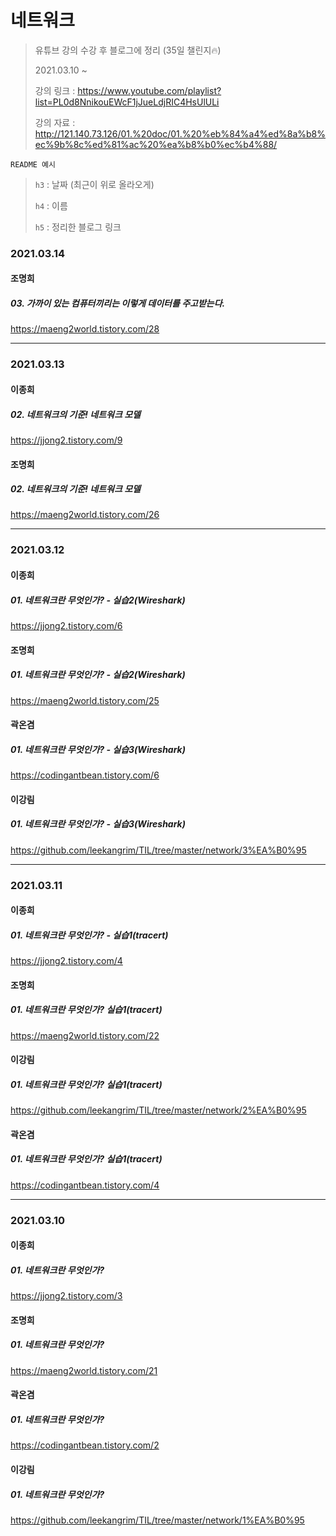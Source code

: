# 네트워크

> 유튜브 강의 수강 후 블로그에 정리 (35일 챌린지🔥)
>
> 2021.03.10 ~
>
> 강의 링크 : https://www.youtube.com/playlist?list=PL0d8NnikouEWcF1jJueLdjRIC4HsUlULi
>
> 강의 자료 : http://121.140.73.126/01.%20doc/01.%20%eb%84%a4%ed%8a%b8%ec%9b%8c%ed%81%ac%20%ea%b8%b0%ec%b4%88/



`README 예시` 

> `h3` : 날짜 (최근이 위로 올라오게)
>
>  `h4` : 이름
>
>  `h5` : 정리한 블로그 링크



### 2021.03.14

#### 조명희

##### 03. 가까이 있는 컴퓨터끼리는 이렇게 데이터를 주고받는다.

https://maeng2world.tistory.com/28

---

### 2021.03.13

#### 이종희

##### 02. 네트워크의 기준! 네트워크 모델

https://jjong2.tistory.com/9



#### 조명희

##### 02. 네트워크의 기준! 네트워크 모델

https://maeng2world.tistory.com/26

---



### 2021.03.12

#### 이종희

##### 01. 네트워크란 무엇인가? - 실습2(Wireshark)

https://jjong2.tistory.com/6



#### 조명희

##### 01. 네트워크란 무엇인가? - 실습2(Wireshark)

https://maeng2world.tistory.com/25



#### 곽온겸

##### 01. 네트워크란 무엇인가? - 실습3(Wireshark)

https://codingantbean.tistory.com/6



#### 이강림

##### 01. 네트워크란 무엇인가? - 실습3(Wireshark)

https://github.com/leekangrim/TIL/tree/master/network/3%EA%B0%95

---




### 2021.03.11

#### 이종희

##### 01. 네트워크란 무엇인가? - 실습1(tracert)

https://jjong2.tistory.com/4

#### 조명희

##### 01. 네트워크란 무엇인가? 실습1(tracert)

https://maeng2world.tistory.com/22

#### 이강림

##### 01. 네트워크란 무엇인가? 실습1(tracert)

https://github.com/leekangrim/TIL/tree/master/network/2%EA%B0%95

#### 곽온겸

##### 01. 네트워크란 무엇인가? 실습1(tracert)

https://codingantbean.tistory.com/4



---



### 2021.03.10

#### 이종희
##### 01. 네트워크란 무엇인가? 

https://jjong2.tistory.com/3


#### 조명희
##### 01. 네트워크란 무엇인가?

https://maeng2world.tistory.com/21


#### 곽온겸

##### 01. 네트워크란 무엇인가?

https://codingantbean.tistory.com/2

#### 이강림

##### 01. 네트워크란 무엇인가?

https://github.com/leekangrim/TIL/tree/master/network/1%EA%B0%95

